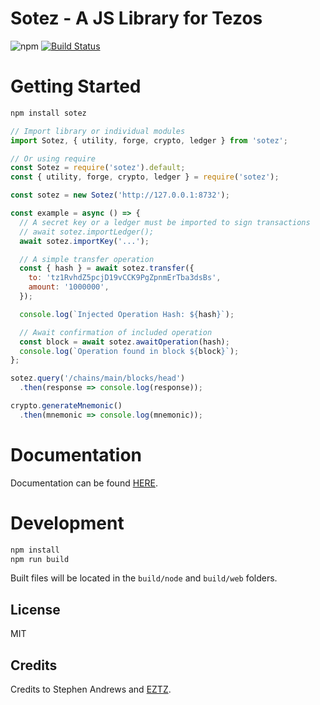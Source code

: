 # Sotez - A JS Library for Tezos
![npm](https://img.shields.io/npm/v/sotez.svg?logo=npm&color=blue)
[![Build Status](https://travis-ci.org/AndrewKishino/sotez.svg?branch=master)](https://travis-ci.org/AndrewKishino/sotez)

# Getting Started
```js
npm install sotez
```

```js
// Import library or individual modules
import Sotez, { utility, forge, crypto, ledger } from 'sotez';

// Or using require
const Sotez = require('sotez').default;
const { utility, forge, crypto, ledger } = require('sotez');
```

```js
const sotez = new Sotez('http://127.0.0.1:8732');

const example = async () => {
  // A secret key or a ledger must be imported to sign transactions
  // await sotez.importLedger();
  await sotez.importKey('...');

  // A simple transfer operation
  const { hash } = await sotez.transfer({
    to: 'tz1RvhdZ5pcjD19vCCK9PgZpnmErTba3dsBs',
    amount: '1000000',
  });

  console.log(`Injected Operation Hash: ${hash}`);

  // Await confirmation of included operation
  const block = await sotez.awaitOperation(hash);
  console.log(`Operation found in block ${block}`);
};

sotez.query('/chains/main/blocks/head')
  .then(response => console.log(response));

crypto.generateMnemonic()
  .then(mnemonic => console.log(mnemonic));
```

# Documentation
Documentation can be found [HERE](https://github.com/AndrewKishino/sotez/wiki/Documentation).

# Development
```js
npm install
npm run build
```
Built files will be located in the `build/node` and `build/web` folders.

## License
MIT

## Credits
Credits to Stephen Andrews and [EZTZ](https://github.com/TezTech/eztz).

